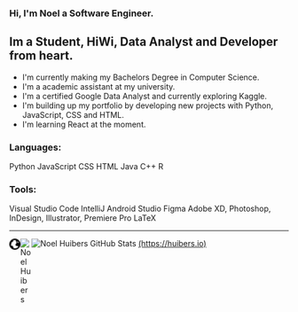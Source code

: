 ### Hi, I'm Noel a Software Engineer.

## Im a Student, HiWi, Data Analyst and Developer from heart.

- I'm currently making my Bachelors Degree in Computer Science.
- I'm a academic assistant at my university.
- I'm a certified Google Data Analyst and currently exploring Kaggle.
- I'm building up my portfolio by developing new projects with Python, JavaScript, CSS and HTML.
- I'm learning React at the moment.

### Languages:

Python
JavaScript
CSS
HTML
Java
C++
R

### Tools:

Visual Studio Code
IntelliJ
Android Studio
Figma
Adobe XD, Photoshop, InDesign, Illustrator, Premiere Pro
LaTeX

---

<img aling="left" alt="Noel Huibers GitHub Stats" src="https://github-readme-stats.vercel.app/api?username=NoelHuibers&count_private=true&show_icons=true&hide_border=true&theme=cobalt"/>
<a href ="huibers.io" rel="nofollow">
    <img align="left" alt="huibers.io" width="20px" src="https://raw.githubusercontent.com/iconic/open-iconic/master/svg/globe.svg"/>(https://huibers.io)
</a>
<img align="left" alt="NoelHuibers" width="20px" src="https://cdn.jsdelivr.net/npm/simple-icons@v3/icons/linkedin.svg"/>
